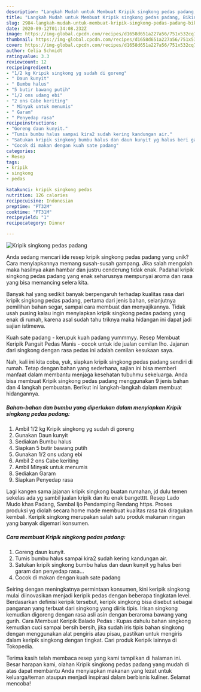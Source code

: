```yaml
---
description: "Langkah Mudah untuk Membuat Kripik singkong pedas padang, Bikin Ngiler"
title: "Langkah Mudah untuk Membuat Kripik singkong pedas padang, Bikin Ngiler"
slug: 2984-langkah-mudah-untuk-membuat-kripik-singkong-pedas-padang-bikin-ngiler
date: 2020-09-12T01:34:08.232Z
image: https://img-global.cpcdn.com/recipes/d1658d651a227a56/751x532cq70/kripik-singkong-pedas-padang-foto-resep-utama.jpg
thumbnail: https://img-global.cpcdn.com/recipes/d1658d651a227a56/751x532cq70/kripik-singkong-pedas-padang-foto-resep-utama.jpg
cover: https://img-global.cpcdn.com/recipes/d1658d651a227a56/751x532cq70/kripik-singkong-pedas-padang-foto-resep-utama.jpg
author: Celia Schmidt
ratingvalue: 3.3
reviewcount: 12
recipeingredient:
- "1/2 kg Kripik singkong yg sudah di goreng"
- " Daun kunyit"
- " Bumbu halus"
- "5 butir bawang putih"
- "1/2 ons udang ebi"
- "2 ons Cabe keriting"
- " Minyak untuk menumis"
- " Garam"
- " Penyedap rasa"
recipeinstructions:
- "Goreng daun kunyit."
- "Tumis bumbu halus sampai kira2 sudah kering kandungan air."
- "Satukan kripik singkong bumbu halus dan daun kunyit yg halus beri garam dan penyedap rasa..."
- "Cocok di makan dengan kuah sate padang"
categories:
- Resep
tags:
- kripik
- singkong
- pedas

katakunci: kripik singkong pedas 
nutrition: 126 calories
recipecuisine: Indonesian
preptime: "PT32M"
cooktime: "PT31M"
recipeyield: "1"
recipecategory: Dinner

---
```



![Kripik singkong pedas padang](https://img-global.cpcdn.com/recipes/d1658d651a227a56/751x532cq70/kripik-singkong-pedas-padang-foto-resep-utama.jpg)

Anda sedang mencari ide resep kripik singkong pedas padang yang unik? Cara menyiapkannya memang susah-susah gampang. Jika salah mengolah maka hasilnya akan hambar dan justru cenderung tidak enak. Padahal kripik singkong pedas padang yang enak seharusnya mempunyai aroma dan rasa yang bisa memancing selera kita.

Banyak hal yang sedikit banyak berpengaruh terhadap kualitas rasa dari kripik singkong pedas padang, pertama dari jenis bahan, selanjutnya pemilihan bahan segar, sampai cara membuat dan menyajikannya. Tidak usah pusing kalau ingin menyiapkan kripik singkong pedas padang yang enak di rumah, karena asal sudah tahu triknya maka hidangan ini dapat jadi sajian istimewa.

Kuah sate padang - kerupuk kuah padang yummmyy. Resep Membuat Keripik Pangsit Pedas Manis - cocok untuk ide jualan cemilan lho. Jajanan dari singkong dengan rasa pedas ini adalah cemilan kesukaan saya.


Nah, kali ini kita coba, yuk, siapkan kripik singkong pedas padang sendiri di rumah. Tetap dengan bahan yang sederhana, sajian ini bisa memberi manfaat dalam membantu menjaga kesehatan tubuhmu sekeluarga. Anda bisa membuat Kripik singkong pedas padang menggunakan 9 jenis bahan dan 4 langkah pembuatan. Berikut ini langkah-langkah dalam membuat hidangannya.

<!--inarticleads1-->

##### Bahan-bahan dan bumbu yang diperlukan dalam menyiapkan Kripik singkong pedas padang:

1. Ambil 1/2 kg Kripik singkong yg sudah di goreng
1. Gunakan  Daun kunyit
1. Sediakan  Bumbu halus
1. Siapkan 5 butir bawang putih
1. Gunakan 1/2 ons udang ebi
1. Ambil 2 ons Cabe keriting
1. Ambil  Minyak untuk menumis
1. Sediakan  Garam
1. Siapkan  Penyedap rasa


Lagi kangen sama jajanan kripik singkong buatan rumahan, jd dulu temen sekelas ada yg sambil jualan kripik dan itu enak bangetttt. Resep Lado Mudo khas Padang, Sambal Ijo Pendamping Rendang https. Proses produksi yg diolah secara home made membuat kualitas rasa tak diragukan kembali. Keripik singkong merupakan salah satu produk makanan ringan yang banyak digemari konsumen. 

<!--inarticleads2-->

##### Cara membuat Kripik singkong pedas padang:

1. Goreng daun kunyit.
1. Tumis bumbu halus sampai kira2 sudah kering kandungan air.
1. Satukan kripik singkong bumbu halus dan daun kunyit yg halus beri garam dan penyedap rasa...
1. Cocok di makan dengan kuah sate padang


Seiring dengan meningkatnya permintaan konsumen, kini keripik singkong mulai diinovasikan menjadi keripik pedas dengan beberapa tingkatan level. Berdasarkan definisi keripik tersebut, keripik singkong bisa disebut sebagai panganan yang terbuat dari singkong yang diiris tipis. Irisan singkong kemudian digoreng dengan rasa asli asin dengan beraroma bawang yang gurih. Cara Membuat Keripik Balado Pedas : Kupas dahulu bahan singkong kemudian cuci sampai bersih bersih, jika sudah iris tipis bahan singkong dengan menggunakan alat pengiris atau pisau, pastikan untuk mengiris dalam keripik singkong dengan tingkat. Cari produk Keripik lainnya di Tokopedia. 

Terima kasih telah membaca resep yang kami tampilkan di halaman ini. Besar harapan kami, olahan Kripik singkong pedas padang yang mudah di atas dapat membantu Anda menyiapkan makanan yang lezat untuk keluarga/teman ataupun menjadi inspirasi dalam berbisnis kuliner. Selamat mencoba!
